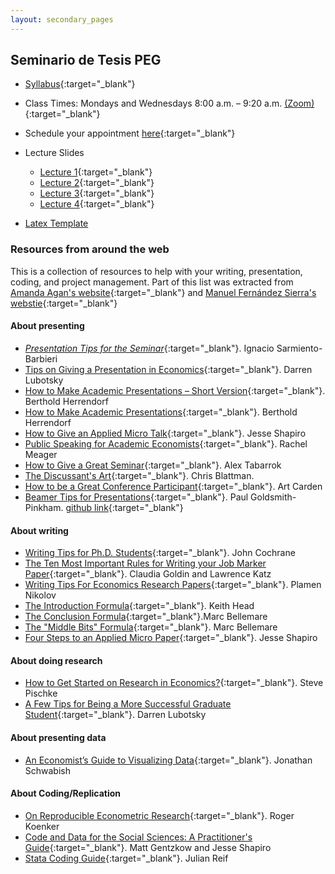 ```yaml
---
layout: secondary_pages
---
```


## Seminario de Tesis PEG


- [Syllabus](seminar/Syllabus_Seminario.pdf){:target="_blank"}
- Class Times: Mondays and Wednesdays 8:00 a.m. – 9:20 a.m. [(Zoom)](https://uniandes-edu-co.zoom.us/j/81079046048){:target="_blank"}
- Schedule your appointment [here](https://calendly.com/i-sarmiento/horarios-atencion-estudiantes){:target="_blank"}
	

- Lecture Slides
	- [Lecture 1](seminar/Lecture1.pdf){:target="_blank"}
	- [Lecture 2](seminar/Lecture2.pdf){:target="_blank"}
	- [Lecture 3](seminar/Lecture3.pdf){:target="_blank"}
	- [Lecture 4](seminar/Lecture4.pdf){:target="_blank"}

- [Latex Template](seminar/Tesis_PEG_Template.zip)
 
### Resources from around the web

This is a collection of resources to help with your writing, presentation, coding, and project management. Part of this list was extracted from [Amanda Agan's website](https://sites.google.com/site/amandayagan/writingadvice){:target="_blank"} and [Manuel Fernández Sierra's webstie](https://sites.google.com/view/manuelfernandezsierra){:target="_blank"}



#### About presenting 

- [*Presentation Tips for the Seminar*](seminar/Tips_Presentation_PEG.pdf){:target="_blank"}. Ignacio Sarmiento-Barbieri
- [Tips on Giving a Presentation in Economics](https://lubotsky.people.uic.edu/uploads/2/3/1/7/23178366/tips_on_giving_a_research_presentation_october_2017.pdf){:target="_blank"}. Darren Lubotsky
- [How to Make Academic Presentations – Short Version](http://www.public.asu.edu/~bherrend/Various/PresentationTipsShort.pdf){:target="_blank"}. Berthold Herrendorf
- [How to Make Academic Presentations](http://www.public.asu.edu/~bherrend/Various/PresentationTips.pdf){:target="_blank"}. Berthold Herrendorf
- [How to Give an Applied Micro Talk](https://faculty.wcas.northwestern.edu/~mdo738/teaching/Shapiro_Presenting.pdf){:target="_blank"}. Jesse Shapiro
- [Public Speaking for Academic Economists](https://www.dropbox.com/s/4h9soo9dpndjtvt/public_speaking_for_academic_economists.pdf?dl=0){:target="_blank"}. Rachel Meager
- [How to Give a Great Seminar](https://mason.gmu.edu/~atabarro/HowToGiveAGreatSeminar.pptx){:target="_blank"}. Alex Tabarrok
- [The Discussant's Art](https://chrisblattman.com/2010/02/22/the-discussants-art/){:target="_blank"}. Chris Blattman.
- [How to be a Great Conference Participant](https://papers.ssrn.com/sol3/papers.cfm?abstract_id=1332144){:target="_blank"}. Art Carden
- [Beamer Tips for Presentations](https://github.com/paulgp/beamer-tips/blob/master/slides.pdf){:target="_blank"}. Paul Goldsmith-Pinkham. [github link](https://github.com/paulgp/beamer-tips){:target="_blank"}


#### About writing

- [Writing Tips for Ph.D. Students](https://static1.squarespace.com/static/5e6033a4ea02d801f37e15bb/t/5eda74919c44fa5f87452697/1591374993570/phd_paper_writing.pdf){:target="_blank"}. John Cochrane 
- [The Ten Most Important Rules for Writing your Job Marker Paper](https://economics.harvard.edu/files/economics/files/tenruleswriting.pdf){:target="_blank"}. Claudia Goldin and Lawrence Katz 
- [Writing Tips For Economics Research Papers](https://orb.binghamton.edu/cgi/viewcontent.cgi?article=1009&context=economics_fac){:target="_blank"}. Plamen Nikolov
- [The Introduction Formula](http://blogs.ubc.ca/khead/research/research-advice/formula){:target="_blank"}. Keith Head
- [The Conclusion Formula](http://marcfbellemare.com/wordpress/12060){:target="_blank"}.Marc Bellemare 
- [The "Middle Bits" Formula](http://marcfbellemare.com/wordpress/12797){:target="_blank"}. Marc Bellemare
- [Four Steps to an Applied Micro Paper](https://www.brown.edu/Research/Shapiro/pdfs/foursteps.pdf){:target="_blank"}. Jesse Shapiro



#### About doing research

- [How to Get Started on Research in Economics?](http://econ.lse.ac.uk/staff/spischke/phds/get_started.pdf){:target="_blank"}. Steve Pischke
- [A Few Tips for Being a More Successful Graduate Student](https://lubotsky.people.uic.edu/uploads/2/3/1/7/23178366/a_few_tips_for_being_a_more_successful_graduate_student_darren_lubotsky_2018.pdf){:target="_blank"}. Darren Lubotsky


#### About presenting data

- [An Economist’s Guide to Visualizing Data](https://pubs.aeaweb.org/doi/pdf/10.1257/jep.28.1.209){:target="_blank"}. Jonathan Schwabish

#### About Coding/Replication

- [On Reproducible Econometric Research](http://www.econ.uiuc.edu/~roger/research/repro/){:target="_blank"}. Roger Koenker
- [Code and Data for the Social Sciences: A Practitioner's Guide](https://www.brown.edu/Research/Shapiro/pdfs/CodeAndData.pdf){:target="_blank"}. Matt Gentzkow and Jesse Shapiro
- [Stata Coding Guide](https://reifjulian.github.io/guide/){:target="_blank"}. Julian Reif
